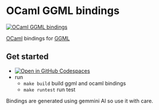 # OCaml GGML bindings

[![OCaml GGML bindings](https://github.com/TheCBaH/ocaml-ggml/actions/workflows/build.yml/badge.svg?branch=main)](https://github.com/TheCBaH/ocaml-ggmk/actions/workflows/build.yml)

[OCaml](https://ocaml.org/) bindings for [GGML](https://github.com/ggerganov/ggml)

## Get started
* [![Open in GitHub Codespaces](https://github.com/codespaces/badge.svg)](https://github.com/codespaces/new?hide_repo_select=true&ref=main&repo=965378964)
* run
  * `make build` build ggml and ocaml bindings
  * `make runtest` run test

Bindings are generated using gemmini AI so use it with care.

